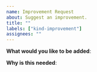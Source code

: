 ```yaml
---
name: Improvement Request
about: Suggest an improvement.
title: ""
labels: ["kind-improvement"]
assignees: ""
---
```


<!-- Please only use this template for submitting improvement requests -->

**What would you like to be added**:

**Why is this needed**: